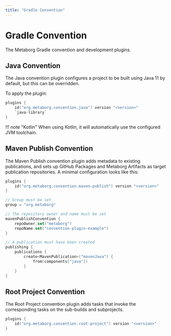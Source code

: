 ```yaml
---
title: "Gradle Convention"
---
```

# Gradle Convention

The Metaborg Gradle convention and development plugins.

## Java Convention
The Java convention plugin configures a project to be built using Java 11 by default, but this can be overridden.

To apply the plugin:

```kotlin title="build.gradle.kts"
plugins {
    id("org.metaborg.convention.java") version "<version>"
    `java-library`
}
```

!!! note "Kotlin"
    When using Kotlin, it will automatically use the configured JVM toolchain.


## Maven Publish Convention
The Maven Publish convention plugin adds metadata to existing publications, and sets up GitHub Packages and Metaborg Artifacts as target publication repositories. A minimal configuration looks like this:

```kotlin title="build.gradle.kts"
plugins {
    id("org.metaborg.convention.maven-publish") version "<version>"
}

// Group must be set
group = "org.metaborg"

// The repository owner and name must be set
mavenPublishConvention {
    repoOwner.set("metaborg")
    repoName.set("convention-plugin-example")
}

// A publication must have been created
publishing {
    publications {
        create<MavenPublication>("mavenJava") {
            from(components["java"])
        }
    }
}
```


## Root Project Convention
The Root Project convention plugin adds tasks that invoke the corresponding tasks on the sub-builds and subprojects.

```kotlin title="build.gradle.kts"
plugins {
    id("org.metaborg.convention.root-project") version "<version>"
}
```
